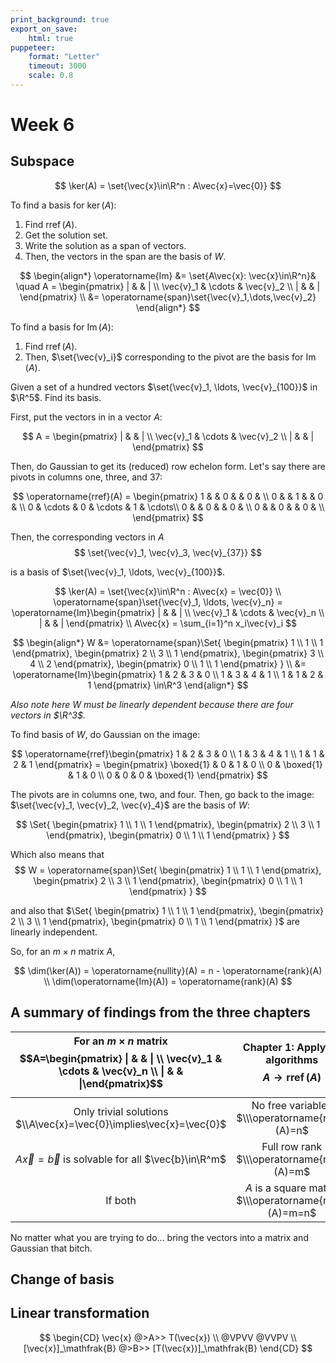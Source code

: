 ```yaml
---
print_background: true
export_on_save:
    html: true
puppeteer:
    format: "Letter"
    timeout: 3000
    scale: 0.8
---
```


# Week 6

## Subspace

$$
\ker(A) = \set{\vec{x}\in\R^n : A\vec{x}=\vec{0}}
$$

To find a basis for $\ker(A)$:

1. Find $\operatorname{rref}(A)$.
2. Get the solution set.
3. Write the solution as a span of vectors.
4. Then, the vectors in the span are the basis of $W$.

$$
\begin{align*}
\operatorname{Im} &= \set{A\vec{x}: \vec{x}\in\R^n}&
\quad A = \begin{pmatrix}
    | & & | \\
    \vec{v}_1 & \cdots & \vec{v}_2 \\
    | & & |
\end{pmatrix} \\
&= \operatorname{span}\set{\vec{v}_1,\dots,\vec{v}_2}
\end{align*}
$$

To find a basis for $\operatorname{Im}(A)$:

1. Find $\operatorname{rref}(A)$.
2. Then, $\set{\vec{v}_i}$ corresponding to the pivot are the basis for $\operatorname{Im}(A)$.

<div><box-eg>

Given a set of a hundred vectors $\set{\vec{v}_1, \ldots, \vec{v}_{100}}$ in $\R^5$. Find its basis.

First, put the vectors in in a vector $A$:

$$
A = \begin{pmatrix}
    | & & | \\
    \vec{v}_1 & \cdots & \vec{v}_2 \\
    | & & |
\end{pmatrix}
$$

Then, do Gaussian to get its (reduced) row echelon form. Let's say there are pivots in columns one, three, and 37:

$$
\operatorname{rref}(A) = \begin{pmatrix}
    1 & & 0 & & 0 & \\
    0 & & 1 & & 0 & \\
    0 & \cdots & 0 & \cdots & 1 & \cdots\\
    0 & & 0 & & 0 & \\
    0 & & 0 & & 0 & \\
\end{pmatrix}
$$

Then, the corresponding vectors in $A$
$$
\set{\vec{v}_1, \vec{v}_3, \vec{v}_{37}}
$$

is a basis of $\set{\vec{v}_1, \ldots, \vec{v}_{100}}$.

</b-eg></div>

<div><box-note>

$$
\ker(A) = \set{\vec{x}\in\R^n : A\vec{x} = \vec{0}} \\
\operatorname{span}\set{\vec{v}_1, \ldots, \vec{v}_n} =
\operatorname{Im}\begin{pmatrix}
    | & & | \\
    \vec{v}_1 & \cdots & \vec{v}_n \\
    | & & |
\end{pmatrix} \\
A\vec{x} = \sum_{i=1}^n x_i\vec{v}_i
$$

</b-note></div>

<div><box-eg>

$$
\begin{align*}
    W &= \operatorname{span}\Set{
        \begin{pmatrix}
            1 \\ 1 \\ 1
        \end{pmatrix},
        \begin{pmatrix}
            2 \\ 3 \\ 1
        \end{pmatrix},
        \begin{pmatrix}
            3 \\ 4 \\ 2
        \end{pmatrix},
        \begin{pmatrix}
            0 \\ 1 \\ 1
        \end{pmatrix}
    } \\
    &= \operatorname{Im}\begin{pmatrix}
        1 & 2 & 3 & 0 \\
        1 & 3 & 4 & 1 \\
        1 & 1 & 2 & 1
    \end{pmatrix} \in\R^3
\end{align*}
$$

*Also note here $W$ must be linearly dependent because there are four vectors in $\R^3$.*

To find basis of $W$, do Gaussian on the image:

$$
\operatorname{rref}\begin{pmatrix}
    1 & 2 & 3 & 0 \\
    1 & 3 & 4 & 1 \\
    1 & 1 & 2 & 1
\end{pmatrix} = \begin{pmatrix}
    \boxed{1} & 0 & 1 & 0 \\
    0 & \boxed{1} & 1 & 0 \\
    0 & 0 & 0 & \boxed{1}
\end{pmatrix}
$$

The pivots are in columns one, two, and four. Then, go back to the image: $\set{\vec{v}_1, \vec{v}_2, \vec{v}_4}$ are the basis of $W$:

$$
\Set{
     \begin{pmatrix}
        1 \\ 1 \\ 1
    \end{pmatrix},
    \begin{pmatrix}
        2 \\ 3 \\ 1
    \end{pmatrix},
    \begin{pmatrix}
        0 \\ 1 \\ 1
    \end{pmatrix}
}
$$

Which also means that
$$
W = \operatorname{span}\Set{
     \begin{pmatrix}
        1 \\ 1 \\ 1
    \end{pmatrix},
    \begin{pmatrix}
        2 \\ 3 \\ 1
    \end{pmatrix},
    \begin{pmatrix}
        0 \\ 1 \\ 1
    \end{pmatrix}
}
$$

and also that $\Set{
     \begin{pmatrix}
        1 \\ 1 \\ 1
    \end{pmatrix},
    \begin{pmatrix}
        2 \\ 3 \\ 1
    \end{pmatrix},
    \begin{pmatrix}
        0 \\ 1 \\ 1
    \end{pmatrix}
}$ are linearly independent.

</b-eg></div>

So, for an $m\times n$ matrix $A$,

$$
\dim(\ker(A)) = \operatorname{nullity}(A) = n - \operatorname{rank}(A) \\
\dim(\operatorname{Im}(A)) = \operatorname{rank}(A)
$$

## A summary of findings from the three chapters

| For an $m\times n$ matrix $$A=\begin{pmatrix}    \| & & \| \\    \vec{v}_1 & \cdots & \vec{v}_n \\    \| & & \|\end{pmatrix}$$ | Chapter 1: Applying algorithms $$A\to\operatorname{rref}(A)$$ | Chapter 2: Linear transformation $$T(\vec{x})=A\vec{x}$$ |       Chapter 3: $$\set{\vec{v}_1, \ldots, \vec{v}_n}$$        |
| :----------------------------------------------------------------------------------------------------------------------------: | :-----------------------------------------------------------: | :------------------------------------------------------: | :------------------------------------------------------------: |
|                               Only trivial solutions $\\A\vec{x}=\vec{0}\implies\vec{x}=\vec{0}$                              |        No free variables $\\\operatorname{rank}(A)=n$         |      $T$ is injective $\\\ker(A)=\set{\vec{0}}$      |  $\set{\vec{v}_1, \ldots, \vec{v}_n}$ is linearly independent  |
|                                    $A\vec{x}=\vec{b}$ is solvable for all $\vec{b}\in\R^m$                                     |          Full row rank $\\\operatorname{rank}(A)=m$           |    $T$ is surjective $\\\operatorname{Im}(A)=R^m$    | $\operatorname{span}\set{\vec{v}_1, \ldots, \vec{v}_n}=\R^m$ |
|                                                            If both                                                             |     $A$ is a square matrix $\\\operatorname{rank}(A)=m=n$     |                     $T$ is bijective                     |        $\set{\vec{v}_1, \ldots, \vec{v}_n}$ is a basis         |

No matter what you are trying to do... bring the vectors into a matrix and Gaussian that bitch.

## Change of basis


## Linear transformation

$$
\begin{CD}
    \vec{x} @>A>> T(\vec{x}) \\
    @VPVV @VVPV \\
    [\vec{x}]_\mathfrak{B} @>B>> [T(\vec{x})]_\mathfrak{B}
\end{CD}
$$
